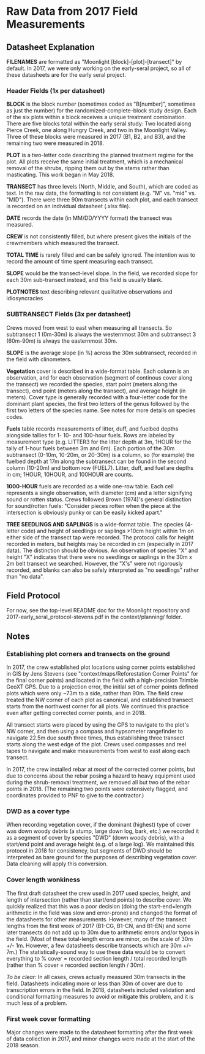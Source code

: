 # Raw Data from 2017 Field Measurements

## Datasheet Explanation

**FILENAMES** are formatted as "Moonlight [block]-[plot]-[transect]" by default. In 2017, we were only working on the early-seral project, so all of these datasheets are for the early seral project.

### Header Fields (1x per datasheet)

**BLOCK** is the block number (sometimes coded as "B[number]", sometimes as just the number) for the randomized-complete-block study design. Each of the six plots within a block receives a unique treatment combination. There are five blocks total within the early seral study: Two located along Pierce Creek, one along Hungry Creek, and two in the Moonlight Valley. Three of these blocks were measured in 2017 (B1, B2, and B3), and the remaining two were measured in 2018. 

**PLOT** is a two-letter code describing the planned treatment regime for the plot. All plots receive the same initial treatment, which is a mechanical removal of the shrubs, ripping them out by the stems rather than masticating. This work began in May 2018.

**TRANSECT** has three levels (North, Middle, and South), which are coded as text. In the raw data, the formatting is not consistent (e.g. "M" vs. "mid" vs. "MID"). There were three 90m transects within each plot, and each transect is recorded on an individual datasheet (.xlsx file).

**DATE** records the date (in MM/DD/YYYY format) the transect was measured.

**CREW** is not consistently filled, but where present gives the initials of the crewmembers which measured the transect.

**TOTAL TIME** is rarely filled and can be safely ignored. The intention was to record the amount of time spent measuring each transect.

**SLOPE** would be the transect-level slope. In the field, we recorded slope for each 30m sub-transect instead, and this field is usually blank.

**PLOTNOTES** text describing relevant qualitative observations and idiosyncracies

### SUBTRANSECT Fields (3x per datasheet)

Crews moved from west to east when measuring all transects. So subtransect 1 (0m-30m) is always the westernmost 30m and subtransect 3 (60m-90m) is always the easternmost 30m.

**SLOPE** is the average slope (in %) across the 30m subtransect, recorded in the field with clinometers.

**Vegetation** cover is described in a wide-format table. Each column is an observation, and for each observation (segment of continous cover along the transect) we recorded the species, start point (meters along the transect), end point (meters along the transect), and average height (in meters). Cover type is generally recorded with a four-letter code for the dominant plant species, the first two letters of the genus followed by the first two letters of the species name. See notes for more details on species codes.

**Fuels** table records measurements of litter, duff, and fuelbed depths alongside tallies for 1- 10- and 100-hour fuels.  Rows are labeled by measurement type (e.g. LITTER3 for the litter depth at 3m, 1HOUR for the tally of 1-hour fuels between 3m and 6m). Each portion of the 30m subtransect (0-10m, 10-20m, or 20-30m) is a column, so (for example) the fuelbed depth at 17m along the subtransect can be found in the second column (10-20m) and bottom row (FUEL7). Litter, duff, and fuel are depths in cm; 1HOUR, 10HOUR, and 100HOUR are counts.

**1000-HOUR** fuels are recorded as a wide one-row table. Each cell represents a single observation, with diameter (cm) and a letter signifying sound or rotten status. Crews followed Brown (1974)'s general distinction for sound/rotten fuels: "Consider pieces rotten when the piece at the intersection is obviously punky or can be easily kicked apart."

**TREE SEEDLINGS AND SAPLINGS** is a wide-format table. The species (4-letter code) and height of seedlings or saplings >10cm height within 1m on either side of the transect tap were recorded. The protocol calls for height recorded in meters, but heights may be recorded in cm (especially in 2017 data). The distinction should be obvious. An observation of species "X" and height "X" indicates that there were no seedlings or saplings in the 30m x 2m belt transect we searched. However, the "X's" were not rigorously recorded, and blanks can also be safely interpreted as "no seedlings" rather than "no data".

## Field Protocol

For now, see the top-level README doc for the Moonlight repository and 2017-early_seral_protocol-stevens.pdf in the context/planning/ folder.

## Notes

### Establishing plot corners and transects on the ground

In 2017, the crew established plot locations using corner points established
in GIS by Jens Stevens (see "context/maps/Reforestation Corner Points" for the 
final corner points) and located in the field with a high-precision Trimble 
GeoXT GPS. Due to a projection error, the initial set of corner points defined 
plots which were only ~73m to a side, rather than 90m. The field crew treated 
the NW corner of each plot as canonical, and established transect starts from 
the northwest corner for all plots. We continued this practice even after 
getting corrected corner points, and in 2018. 

All transect starts were placed by using the GPS to navigate to the plot's
NW corner, and then using a compass and hypsometer rangefinder to navigate
22.5m due south three times, thus establishing three transect starts along the
west edge of the plot. Crews used compasses and reel tapes to navigate and make
measurements from west to east along each transect.

In 2017, the crew installed rebar at *most* of the corrected corner points, but
due to concerns about the rebar posing a hazard to heavy equipment  used during
the shrub-removal treatment, we removed all but two of the rebar points in 
2018. (The remaining two points were extensively flagged, and coordinates 
provided to PNF to give to the contractor.) 

### DWD as a cover type

When recording vegetation cover, if the dominant (highest) type of cover was
down woody debris (a stump, large down log, bark, etc.) we recorded it as a
segment of cover by species "DWD" (down woody debris), with a start/end point
and average height (e.g. of a large log). We maintained this protocol in 2018
for consistency, but segments of DWD should be interpreted as bare ground for
the purposes of describing vegetation cover. Data cleaning will apply this
conversion.

### Cover length wonkiness

The first draft datasheet the crew used in 2017 used species, height, and
length of intersection (rather than start/end points) to describe cover. We
quickly realized that this was a poor decision (doing the start-end=length
arithmetic in the field was slow and error-prone) and changed the format of the
datasheets for other measurements. However, many of the transect lengths from
the first week of 2017 (B1-CG, B1-CN, and B1-EN) and some later transects
do not add up to 30m due to arithmetic errors and/or typos in the field.
(Most of these total-length errors are minor, on the scale of 30m +/- 1m. 
However, a few datasheets describe transects which are 30m +/- 7m.) The
statistically-sound way to use these data would be to convert everything to
% cover = recorded section length / total recorded length (rather than % cover = 
recorded section length / 30m).

*To be clear:* In all cases, crews actually
measured 30m transects in the field. Datasheets indicating more or less than
30m of cover are due to transcription errors in the field. In 2018, datasheets 
included validation and conditional formatting measures to 
avoid or mitigate this problem, and it is much less of a problem.

### First week cover formatting

Major changes were made to the datasheet formatting after the first week of
data collection in 2017, and minor changes were made at the start of the 2018
season.